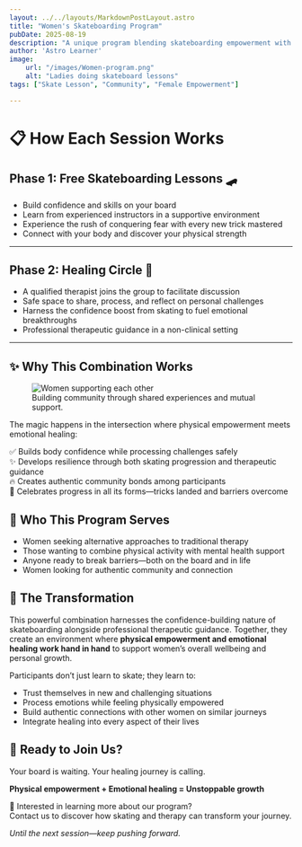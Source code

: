 ```yaml
---
layout: ../../layouts/MarkdownPostLayout.astro
title: "Women's Skateboarding Program"
pubDate: 2025-08-19
description: "A unique program blending skateboarding empowerment with therapeutic support for women."
author: 'Astro Learner'
image: 
    url: "/images/Women-program.png"
    alt: "Ladies doing skateboard lessons"
tags: ["Skate Lesson", "Community", "Female Empowerment"]

---
```

# 📋 How Each Session Works

## Phase 1: Free Skateboarding Lessons 🛹
- Build confidence and skills on your board  
- Learn from experienced instructors in a supportive environment  
- Experience the rush of conquering fear with every new trick mastered  
- Connect with your body and discover your physical strength  

---

## Phase 2: Healing Circle 💬
- A qualified therapist joins the group to facilitate discussion  
- Safe space to share, process, and reflect on personal challenges  
- Harness the confidence boost from skating to fuel emotional breakthroughs  
- Professional therapeutic guidance in a non-clinical setting  

---

## ✨ Why This Combination Works
<figure class="my-8">
  <img src="https://images.unsplash.com/photo-1573496359142-b8d87734a5a2?ixlib=rb-4.0.3&auto=format&fit=crop&w=1400&q=80" alt="Women supporting each other" class="rounded-xl shadow-md border border-base-300"/>
  <figcaption class="text-center text-sm text-base-content/70 mt-2">Building community through shared experiences and mutual support.</figcaption>
</figure>

The magic happens in the intersection where physical empowerment meets emotional healing:

✅ Builds body confidence while processing challenges safely  
✨ Develops resilience through both skating progression and therapeutic guidance  
🔥 Creates authentic community bonds among participants  
💪 Celebrates progress in all its forms—tricks landed and barriers overcome  





## 🎯 Who This Program Serves
- Women seeking alternative approaches to traditional therapy  
- Those wanting to combine physical activity with mental health support  
- Anyone ready to break barriers—both on the board and in life  
- Women looking for authentic community and connection  



## 🌈 The Transformation
This powerful combination harnesses the confidence-building nature of skateboarding alongside professional therapeutic guidance. Together, they create an environment where **physical empowerment and emotional healing work hand in hand** to support women’s overall wellbeing and personal growth.  

Participants don’t just learn to skate; they learn to:  
- Trust themselves in new and challenging situations  
- Process emotions while feeling physically empowered  
- Build authentic connections with other women on similar journeys  
- Integrate healing into every aspect of their lives  



## 📍 Ready to Join Us?
Your board is waiting. Your healing journey is calling.  

**Physical empowerment + Emotional healing = Unstoppable growth**  

🙏 Interested in learning more about our program?  
Contact us to discover how skating and therapy can transform your journey.  

*Until the next session—keep pushing forward.*  
